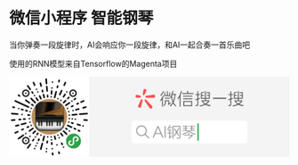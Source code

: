 # 微信小程序 智能钢琴
当你弹奏一段旋律时，AI会响应你一段旋律，和AI一起合奏一首乐曲吧

使用的RNN模型来自Tensorflow的Magenta项目


![image](https://github.com/panxinmiao/wechat_ai_piano/blob/master/QR.png)


